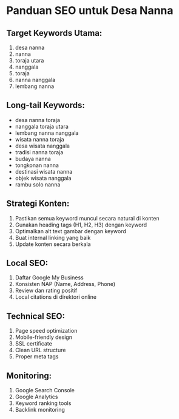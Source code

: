 # Panduan SEO untuk Desa Nanna

## Target Keywords Utama:
1. desa nanna
2. nanna  
3. toraja utara
4. nanggala
5. toraja
6. nanna nanggala
7. lembang nanna

## Long-tail Keywords:
- desa nanna toraja
- nanggala toraja utara
- lembang nanna nanggala
- wisata nanna toraja
- desa wisata nanggala
- tradisi nanna toraja
- budaya nanna
- tongkonan nanna
- destinasi wisata nanna
- objek wisata nanggala
- rambu solo nanna

## Strategi Konten:
1. Pastikan semua keyword muncul secara natural di konten
2. Gunakan heading tags (H1, H2, H3) dengan keyword
3. Optimalkan alt text gambar dengan keyword
4. Buat internal linking yang baik
5. Update konten secara berkala

## Local SEO:
1. Daftar Google My Business
2. Konsisten NAP (Name, Address, Phone)
3. Review dan rating positif
4. Local citations di direktori online

## Technical SEO:
1. Page speed optimization
2. Mobile-friendly design
3. SSL certificate
4. Clean URL structure
5. Proper meta tags

## Monitoring:
1. Google Search Console
2. Google Analytics
3. Keyword ranking tools
4. Backlink monitoring
